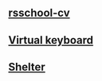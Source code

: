 [rsschool-cv](https://github.com/kosta4310/rsschool-cv/blob/gh-pages/cv.md)   
-------------
[Virtual keyboard](https://kosta4310.github.io/rsschool-cv/virtual-keyboard/dist)
------------------
[Shelter](https://kosta4310.github.io/rsschool-cv/kosta4310-JSFE2022Q1/shelter-dom/pages/main)   
---------
 

